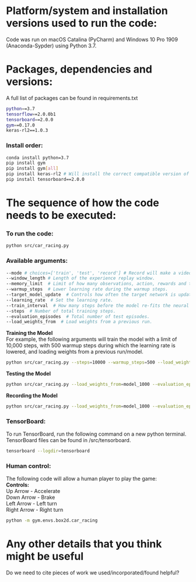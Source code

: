 # Platform/system and installation versions used to run the code:  

Code was run on macOS Catalina (PyCharm) and Windows 10 Pro 1909 (Anaconda-Sypder) using Python 3.7.

# Packages, dependencies and versions:  
A full list of packages can be found in requirements.txt  
```bash
python==3.7  
tensorflow==2.0.0b1  
tensorboard==2.0.0  
gym==0.17.0  
keras-rl2==1.0.3  
```

### Install order:  
```bash
conda install python=3.7  
pip install gym  
pip install gym[all]  
pip install keras-rl2 # Will install the correct compatible version of TensorFlow (2.0.0b1)  
pip install tensorboard==2.0.0  
```


# The sequence of how the code needs to be executed: 
### To run the code: 
```bash
python src/car_racing.py  
```

### Available arguments:  
```bash
--mode # choices=['train', 'test', 'record'] # Record will make a video of the runs
--window_length # Length of the experience replay window.
--memory_limit  # Limit of how many observations, action, rewards and terminal states to store.
--warmup_steps  # Lower learning rate during the warmup steps.
--target_model_update  # Controls how often the target network is updated (n'th step). 
--learning_rate  # Set the learning rate.
--train_interval  # How many steps before the model re-fits the neural network
--steps  # Number of total training steps.
--evaluation_episodes  # Total number of test episodes.
--load_weights_from  # Load weights from a previous run.
```

**Training the Model**  
For example, the following arguments will train the model with a limit of 10,000 steps, with 500 warmup steps during which the learning rate is lowered, and loading weights from a previous run/model. 
```bash
python src/car_racing.py --steps=10000 --warmup_steps=500 --load_weights_from=model_1000 --mode=train
```

**Testing the Model**
```bash
python src/car_racing.py --load_weights_from=model_1000 --evaluation_episodes=10 --mode=test 
```

**Recording the Model**
```bash
python src/car_racing.py --load_weights_from=model_1000 --evaluation_episodes=3 --mode=record 
```

### TensorBoard:
To run TensorBoard, run the following command on a new python terminal. TensorBoard files can be found in /src/tensorboard.
```bash
tensorboard --logdir=tensorboard 
```

### Human control:
The following code will allow a human player to play the game:  
**Controls:**  
Up Arrow - Accelerate  
Down Arrow - Brake   
Left Arrow - Left turn  
Right Arrow - Right turn  
```bash
python -m gym.envs.box2d.car_racing  
```


# Any other details that you think might be useful
Do we need to cite pieces of work we used/incorporated/found helpful?
